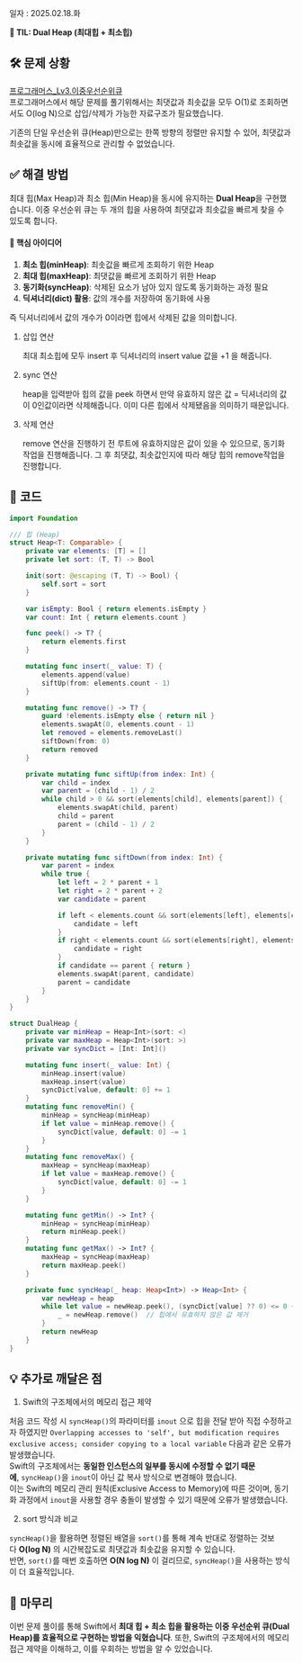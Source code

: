 일자 : 2025.02.18.화

**📌 TIL: Dual Heap (최대힙 + 최소힙)**

## 🛠 문제 상황

[프로그래머스\_Lv3.이중우선순위큐](https://school.programmers.co.kr/learn/courses/30/lessons/42628) <br>
프로그래머스에서 해당 문제를 풀기위해서는 최댓값과 최솟값을 모두 O(1)로 조회하면서도 O(log N)으로 삽입/삭제가 가능한 자료구조가 필요했습니다.

기존의 단일 우선순위 큐(Heap)만으로는 한쪽 방향의 정렬만 유지할 수 있어, 최댓값과 최솟값을 동시에 효율적으로 관리할 수 없었습니다.

## ✅ 해결 방법

최대 힙(Max Heap)과 최소 힙(Min Heap)을 동시에 유지하는 **Dual Heap**을 구현했습니다. 이중 우선순위 큐는 두 개의 힙을 사용하여 최댓값과 최솟값을 빠르게 찾을 수 있도록 합니다.

#### 📌 핵심 아이디어

1. **최소 힙(minHeap)**: 최솟값을 빠르게 조회하기 위한 Heap
2. **최대 힙(maxHeap)**: 최댓값을 빠르게 조회하기 위한 Heap
3. **동기화(syncHeap)**: 삭제된 요소가 남아 있지 않도록 동기화하는 과정 필요
4. **딕셔너리(dict) 활용**: 값의 개수를 저장하여 동기화에 사용

즉 딕셔너리에서 값의 개수가 0이라면 힙에서 삭제된 값을 의미합니다.

1. 삽입 연산

   최대 최소힙에 모두 insert 후 딕셔너리의 insert value 값을 +1 을 해줍니다.

2. sync 연산

   heap을 입력받아 힙의 값을 peek 하면서 만약 유효하지 않은 값 = 딕셔너리의 값이 0인값이라면 삭제해줍니다.
   이미 다른 힙에서 삭제됐음을 의미하기 때문입니다.

3. 삭제 연산

   remove 연산을 진행하기 전 루트에 유효하지않은 값이 있을 수 있으므로, 동기화 작업을 진행해줍니다.
   그 후 최댓값, 최솟값인지에 따라 해당 힙의 remove작업을 진행합니다.

## 🎯 코드

```swift
import Foundation

/// 힙 (Heap)
struct Heap<T: Comparable> {
    private var elements: [T] = []
    private let sort: (T, T) -> Bool

    init(sort: @escaping (T, T) -> Bool) {
        self.sort = sort
    }

    var isEmpty: Bool { return elements.isEmpty }
    var count: Int { return elements.count }

    func peek() -> T? {
        return elements.first
    }

    mutating func insert(_ value: T) {
        elements.append(value)
        siftUp(from: elements.count - 1)
    }

    mutating func remove() -> T? {
        guard !elements.isEmpty else { return nil }
        elements.swapAt(0, elements.count - 1)
        let removed = elements.removeLast()
        siftDown(from: 0)
        return removed
    }

    private mutating func siftUp(from index: Int) {
        var child = index
        var parent = (child - 1) / 2
        while child > 0 && sort(elements[child], elements[parent]) {
            elements.swapAt(child, parent)
            child = parent
            parent = (child - 1) / 2
        }
    }

    private mutating func siftDown(from index: Int) {
        var parent = index
        while true {
            let left = 2 * parent + 1
            let right = 2 * parent + 2
            var candidate = parent

            if left < elements.count && sort(elements[left], elements[candidate]) {
                candidate = left
            }
            if right < elements.count && sort(elements[right], elements[candidate]) {
                candidate = right
            }
            if candidate == parent { return }
            elements.swapAt(parent, candidate)
            parent = candidate
        }
    }
}

struct DualHeap {
    private var minHeap = Heap<Int>(sort: <)
    private var maxHeap = Heap<Int>(sort: >)
    private var syncDict = [Int: Int]()

    mutating func insert(_ value: Int) {
        minHeap.insert(value)
        maxHeap.insert(value)
        syncDict[value, default: 0] += 1
    }
    mutating func removeMin() {
        minHeap = syncHeap(minHeap)
        if let value = minHeap.remove() {
            syncDict[value, default: 0] -= 1
        }
    }
    mutating func removeMax() {
        maxHeap = syncHeap(maxHeap)
        if let value = maxHeap.remove() {
            syncDict[value, default: 0] -= 1
        }
    }

    mutating func getMin() -> Int? {
        minHeap = syncHeap(minHeap)
        return minHeap.peek()
    }
    mutating func getMax() -> Int? {
        maxHeap = syncHeap(maxHeap)
        return maxHeap.peek()
    }

    private func syncHeap(_ heap: Heap<Int>) -> Heap<Int> {
        var newHeap = heap
        while let value = newHeap.peek(), (syncDict[value] ?? 0) <= 0 {
            _ = newHeap.remove()  // 힙에서 유효하지 않은 값 제거
        }
        return newHeap
    }
}
```

## 💡 추가로 깨달은 점

1. Swift의 구조체에서의 메모리 접근 제약

처음 코드 작성 시 `syncHeap()`의 파라미터를 `inout` 으로 힙을 전달 받아 직접 수정하고자 하였지만 `Overlapping accesses to 'self', but modification requires exclusive access; consider copying to a local variable` 다음과 같은 오류가 발생했습니다.<br>
Swift의 구조체에서는 **동일한 인스턴스의 일부를 동시에 수정할 수 없기 때문에**, `syncHeap()`을 `inout`이 아닌 값 복사 방식으로 변경해야 했습니다.<br>
이는 Swift의 메모리 관리 원칙(Exclusive Access to Memory)에 따른 것이며, 동기화 과정에서 `inout`을 사용할 경우 충돌이 발생할 수 있기 때문에 오류가 발생했습니다.

2. sort 방식과 비교

`syncHeap()`을 활용하면 정렬된 배열을 `sort()`를 통해 계속 반대로 정렬하는 것보다 **O(log N)** 의 시간복잡도로 최댓값과 최솟값을 유지할 수 있습니다.<br>
반면, `sort()`를 매번 호출하면 **O(N log N)** 이 걸리므로, `syncHeap()`을 사용하는 방식이 더 효율적입니다.

## 📌 마무리

이번 문제 풀이를 통해 Swift에서 **최대 힙 + 최소 힙을 활용하는 이중 우선순위 큐(Dual Heap)를 효율적으로 구현하는 방법을 익혔습니다**.
또한, Swift의 구조체에서의 메모리 접근 제약을 이해하고, 이를 우회하는 방법을 알 수 있었습니다.
